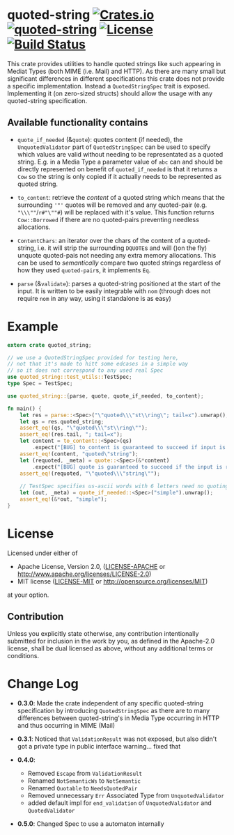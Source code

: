 quoted-string [![Crates.io](https://img.shields.io/crates/v/quoted-string.svg)](https://crates.io/crates/quoted-string) [![quoted-string](https://docs.rs/quoted-string/badge.svg)](https://docs.rs/quoted-string) [![License](https://img.shields.io/badge/License-MIT%2FApache%202.0-blue.svg)](https://opensource.org/licenses/Apache-2.0) [![Build Status](https://travis-ci.org/1aim/quoted-string.svg?branch=master)](https://travis-ci.org/1aim/quoted-string)
=============

This crate provides utilities to handle quoted strings like such appearing
in Mediat Types (both MIME (i.e. Mail) and HTTP). As there are many small but significant
 differences in different specifications this crate does not provide
a specific implementation. Instead a `QuotedStringSpec` trait is
exposed. Implementing it (on zero-sized structs) should allow the
usage with any quoted-string specification.   


Available functionality contains
--------------------------------
- `quote_if_needed` (&`quote`): quotes content (if needed), the `UnquotedValidator` part
  of `QuotedStringSpec` can be used to specify which values are valid without needing 
  to be representated as a quoted string. E.g. in a Media Type a parameter value of `abc` can
  and should be directly represented on benefit of `quoted_if_needed` is that it returns a
  `Cow` so the string is only copied if it actually needs to be represented as quoted string.

- `to_content`: retrieve the _content_ of a quoted string which means that the
  surrounding `'"'` quotes will be removed and any quoted-pair (e.g. `"\\\""`/`r#"\""#`) will be
  replaced with it's value. This function returns `Cow::Borrowed` if there are no quoted-pairs 
  preventing needless allocations. 
 
- `ContentChars`: an iterator over the chars of the content of a quoted-string,
  i.e. it will strip the surrounding `DQUOTE`s and will ()on the fly) unquote
  quoted-pais not needing any extra memory allocations. This can be used to
  _semantically_ compare two quoted strings regardless of how they used
  `quoted-pair`s, it implements `Eq`.
  
- `parse` (&`validate`):  parses a quoted-string positioned at the start of the input.
  It is written to be easily integrable with `nom` (through does not require `nom`
  in any way, using it standalone is as easy)

Example
=======

```rust
extern crate quoted_string;

// we use a QuotedStringSpec provided for testing here, 
// not that it's made to hitt some edcases in a simple way 
// so it does not correspond to any used real Spec
use quoted_string::test_utils::TestSpec;
type Spec = TestSpec;

use quoted_string::{parse, quote, quote_if_needed, to_content};

fn main() {
    let res = parse::<Spec>("\"quoted\\\"st\\ring\"; tail=x").unwrap();
    let qs = res.quoted_string;
    assert_eq!(qs, "\"quoted\\\"st\\ring\"");
    assert_eq!(res.tail, "; tail=x");
    let content = to_content::<Spec>(qs)
        .expect("[BUG] to_content is guaranteed to succeed if input is a valid quoted string");
    assert_eq!(content, "quoted\"string");
    let (requoted, _meta) = quote::<Spec>(&*content)
        .expect("[BUG] quote is guaranteed to succeed if the input is representable in a quoted string");
    assert_eq!(requoted, "\"quoted\\\"string\"");
    
    // TestSpec specifies us-ascii words with 6 letters need no quoting
    let (out, _meta) = quote_if_needed::<Spec>("simple").unwrap();
    assert_eq!(&*out, "simple");
}


```

License
=======
Licensed under either of

 * Apache License, Version 2.0, ([LICENSE-APACHE](LICENSE-APACHE) or http://www.apache.org/licenses/LICENSE-2.0)
 * MIT license ([LICENSE-MIT](LICENSE-MIT) or http://opensource.org/licenses/MIT)

at your option.

Contribution
------------
Unless you explicitly state otherwise, any contribution intentionally submitted
for inclusion in the work by you, as defined in the Apache-2.0 license, shall
be dual licensed as above, without any additional terms or conditions.


Change Log
==========

- **0.3.0**: Made the crate independent of any specific quoted-string specification by
  introducing `QuotedStringSpec` as there are to many differences between quoted-string's
  in Media Type occurring in HTTP and thus occurring in MIME (Mail)
  
- **0.3.1**: Noticed that `ValidationResult` was not exposed, but also didn't got a private
  type in public interface warning... fixed that
  
- **0.4.0**: 
    - Removed `Escape` from `ValidationResult` 
    - Renamed `NotSemanticWs` to `NotSemantic`
    - Renamed `Quotable` to `NeedsQuotedPair`
    - Removed unnecessary `Err` Associated Type from `UnquotedValidator`
    - added default impl for `end_validation` of `UnquotedValidator` and `QuotedValidator`
    
- **0.5.0**: Changed Spec to use a automaton internally